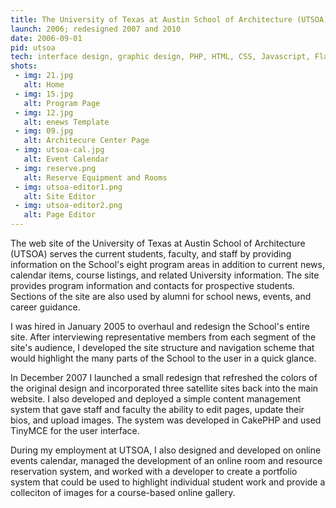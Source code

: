 ```yaml
---
title: The University of Texas at Austin School of Architecture (UTSOA)
launch: 2006; redesigned 2007 and 2010
date: 2006-09-01
pid: utsoa
tech: interface design, graphic design, PHP, HTML, CSS, Javascript, Flash/Actionscript, database design and development, site architecture, CodeIgnitor, ExpressionEngine, CakePHP
shots:
 - img: 21.jpg
   alt: Home
 - img: 15.jpg
   alt: Program Page
 - img: 12.jpg
   alt: enews Template
 - img: 09.jpg
   alt: Architecure Center Page
 - img: utsoa-cal.jpg
   alt: Event Calendar
 - img: reserve.png
   alt: Reserve Equipment and Rooms
 - img: utsoa-editor1.png
   alt: Site Editor
 - img: utsoa-editor2.png
   alt: Page Editor
---
```

The web site of the University of Texas at Austin School of Architecture (UTSOA) serves the current students, faculty, and staff by providing information on the School's eight program areas in addition to current news, calendar items, course listings, and related University information. The site provides program information and contacts for prospective students. Sections of the site are also used by alumni for school news, events, and career guidance.

I was hired in January 2005 to overhaul and redesign the School's entire site. After interviewing representative members from each segment of the site's audience, I developed the site structure and navigation scheme that would highlight the many parts of the School to the user in a quick glance.

In December 2007 I launched a small redesign that refreshed the colors of the original design and incorporated three satellite sites back into the main website. I also developed and deployed a simple content management system that gave staff and faculty the ability to edit pages, update their bios, and upload images. The system was developed in CakePHP and used TinyMCE for the user interface.

During my employment at UTSOA, I also designed and developed on online events calendar, managed the development of an online room and resource reservation system, and worked with a developer to create a portfolio system that could be used to highlight individual student work and provide a colleciton of images for a course-based online gallery.
